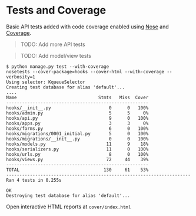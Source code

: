 # Tests and Coverage

Basic API tests added with code coverage enabled using [Nose](https://nose.readthedocs.io/en/latest/) and
[Coverage](https://pypi.org/project/coverage/).

> TODO: Add more API tests

> TODO: Add model/view tests

```shell script
$ python manage.py test --with-coverage
nosetests --cover-package=hooks --cover-html --with-coverage --verbosity=1
Using selector: KqueueSelector
Creating test database for alias 'default'...
....
Name                               Stmts   Miss  Cover
------------------------------------------------------
hooks/__init__.py                      0      0   100%
hooks/admin.py                         5      5     0%
hooks/api.py                           9      0   100%
hooks/apps.py                          3      3     0%
hooks/forms.py                         6      0   100%
hooks/migrations/0001_initial.py       5      0   100%
hooks/migrations/__init__.py           0      0   100%
hooks/models.py                       11      9    18%
hooks/serializers.py                  11      0   100%
hooks/urls.py                          8      0   100%
hooks/views.py                        72     44    39%
------------------------------------------------------
TOTAL                                130     61    53%
----------------------------------------------------------------------
Ran 4 tests in 0.255s

OK
Destroying test database for alias 'default'...
```

Open interactive HTML reports at `cover/index.html`